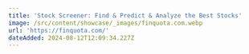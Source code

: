 ```yaml
---
title: 'Stock Screener: Find & Predict & Analyze the Best Stocks'
image: /src/content/showcase/_images/finquota.com.webp
url: 'https://finquota.com/'
dateAdded: 2024-08-12T12:09:34.227Z
---
```



